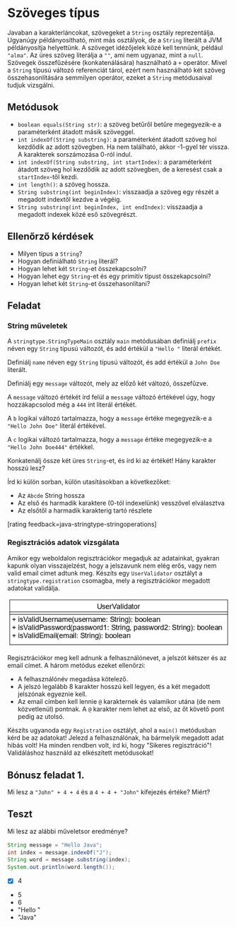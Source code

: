# Szöveges típus

Javaban a karakterláncokat, szövegeket a `String` osztály reprezentálja. Ugyanúgy 
példányosítható, mint más osztályok, de a `String` literált a JVM példányosítja 
helyettünk. A szöveget idézőjelek közé kell tennünk, például `"alma"`. Az üres 
szöveg literálja a `""`, ami nem ugyanaz, mint a `null`. Szövegek összefűzésére 
(konkatenálására) használható a `+` operátor. Mivel a `String` típusú változó 
referenciát tárol, ezért nem használható két szöveg összehasonlítására semmilyen 
operátor, ezeket a `String` metódusaival tudjuk vizsgálni.

## Metódusok

* `boolean equals(String str)`: a szöveg betűről betűre megegyezik-e a paraméterként átadott másik szöveggel.
* `int indexOf(String substring)`: a paraméterként átadott szöveg hol kezdődik az adott szövegben. Ha nem található, akkor -1-gyel tér vissza. A karakterek sorszámozása 0-ról indul.
* `int indexOf(String substring, int startIndex)`: a paraméterként átadott szöveg hol kezdődik az adott szövegben, de a keresést csak a `startIndex`-től kezdi.
* `int length()`: a szöveg hossza.
* `String substring(int beginIndex)`: visszaadja a szöveg egy részét a megadott indextől kezdve a végéig.
* `String substring(int beginIndex, int endIndex)`: visszaadja a megadott indexek közé eső szövegrészt.


## Ellenőrző kérdések

* Milyen típus a `String`?
* Hogyan definiálható `String` literál?
* Hogyan lehet két `String`-et összekapcsolni?
* Hogyan lehet egy `String`-et és egy primitív típust összekapcsolni?
* Hogyan lehet két `String`-et összehasonlítani?

## Feladat

### String műveletek

A `stringtype.StringTypeMain` osztály `main` metódusában
definiálj `prefix` néven egy `String` típusú változót, és add értékül
a `"Hello "` literál értékét.

Definiálj `name` néven egy `String` típusú változót, és add értékül
a `John Doe` literált.

Definiálj egy `message` változót, mely az előző két változó, összefűzve.

A `message` változó értékét írd felül a `message` változó értékével
úgy, hogy hozzákapcsolod még a `444` int literál értékét.

A `b` logikai változó tartalmazza, hogy a `message` értéke megegyezik-e
a `"Hello John Doe"` literál értékével.

A `c` logikai változó tartalmazza, hogy a `message` értéke megegyezik-e
a `"Hello John Doe444"` értékkel.

Konkatenálj össze két üres `String`-et, és írd ki az értékét! Hány karakter
hosszú lesz?

Írd ki külön sorban, külön utasításokban a következőket:

* Az `Abcde` String hossza
* Az első és harmadik karaktere (0-tól indexelünk) vesszővel elválasztva
* Az elsőtől a harmadik karakterig tartó részlete

[rating feedback=java-stringtype-stringoperations]

### Regisztrációs adatok vizsgálata

Amikor egy weboldalon regisztrációkor megadjuk az adatainkat, gyakran kapunk 
olyan visszajelzést, hogy a jelszavunk nem elég erős, vagy nem valid 
email címet adtunk meg. Készíts egy `UserValidator` osztályt a `stringtype.registration` 
csomagba, mely a regisztrációkor 
megadott adatokat validálja.

![UserValidator UML](images/uservalidator_class.png)

Regisztrációkor meg kell adnunk a felhasználónevet, a jelszót kétszer
és az email címet. A három metódus ezeket ellenőrzi:

* A felhasználónév megadása kötelező.
* A jelszó legalább 8 karakter hosszú kell legyen, és a két megadott jelszónak egyeznie kell.
* Az email címben kell lennie `@` karakternek és valamikor utána (de nem közvetlenül) pontnak. A `@` 
karakter nem lehet az első, az őt követő pont pedig az utolsó.

Készíts ugyanoda egy `Registration` osztályt, ahol a `main()` metódusban kérd be az 
adatokat! Jelezd a felhasználónak, ha bármelyik megadott adat hibás volt! Ha minden 
rendben volt, írd ki, hogy "Sikeres regisztráció"! Validáláshoz használd az 
elkészített metódusokat!

## Bónusz feladat 1.

Mi lesz a `"John" + 4 + 4` és a `4 + 4 + "John"` kifejezés értéke? Miért?

## Teszt

Mi lesz az alábbi műveletsor eredménye?

```java
String message = "Hello Java";
int index = message.indexOf("J");
String word = message.substring(index);
System.out.println(word.length());
```

* [x] 4
* 5
* 6
* "Hello "
* "Java"

